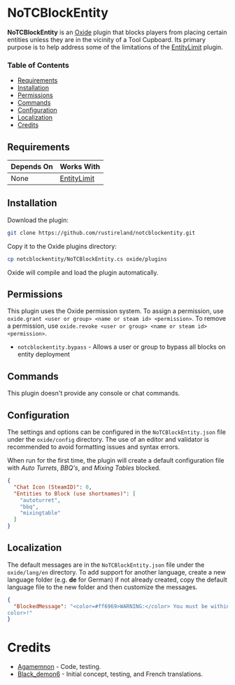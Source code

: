 # NoTCBlockEntity
**NoTCBlockEntity** is an [Oxide](https://umod.org/) plugin that blocks players from placing certain entities unless they are in the vicinity of a Tool Cupboard. Its primary purpose is to help address some of the limitations of the [EntityLimit](https://umod.org/plugins/entity-limit) plugin.
### Table of Contents  
- [Requirements](#requirements)  
- [Installation](#installation)  
- [Permissions](#permissions)  
- [Commands](#commands)  
- [Configuration](#configuration)  
- [Localization](#localization)  
- [Credits](#credits)
## Requirements
| Depends On | Works With |
| --- | --- |
| None | [EntityLimit](https://umod.org/plugins/entity-limit) |
## Installation
Download the plugin:
```bash
git clone https://github.com/rustireland/notcblockentity.git
```
Copy it to the Oxide plugins directory:
```bash
cp notcblockentity/NoTCBlockEntity.cs oxide/plugins
```
Oxide will compile and load the plugin automatically.
## Permissions
This plugin uses the Oxide permission system. To assign a permission, use `oxide.grant <user or group> <name or steam id> <permission>`. To remove a permission, use `oxide.revoke <user or group> <name or steam id> <permission>`.
- `notcblockentity.bypass` - Allows a user or group to bypass all blocks on entity deployment
## Commands
This plugin doesn't provide any console or chat commands.
## Configuration
The settings and options can be configured in the `NoTCBlockEntity.json` file under the `oxide/config` directory. The use of an editor and validator is recommended to avoid formatting issues and syntax errors.

When run for the first time, the plugin will create a default configuration file with *Auto Turrets*, *BBQ's*, and *Mixing Tables* blocked.
```json
{
  "Chat Icon (SteamID)": 0,
  "Entities to Block (use shortnames)": [
    "autoturret",
    "bbq",
    "mixingtable"
  ]
}
```
## Localization
The default messages are in the `NoTCBlockEntity.json` file under the `oxide/lang/en` directory. To add support for another language, create a new language folder (e.g. **de** for German) if not already created, copy the default language file to the new folder and then customize the messages.
```json
{
  "BlockedMessage": "<color=#ff6969>WARNING:</color> You must be within range of a <color=#ffa500>Tool Cupboard</color> to place a <color=#ffa500>{entity}</
color>!"
}
```
# Credits
- [Agamemnon](https://github.com/agamemnon23) - Code, testing.
- [Black_demon6](https://github.com/TheBlackdemon6) - Initial concept, testing, and French translations.
